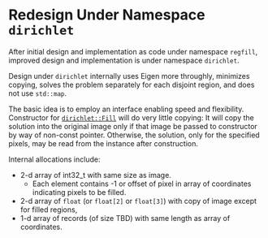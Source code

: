 # Redesign Under Namespace `dirichlet`

After initial design and implementation as code
under namespace `regfill`, improved design and
implementation is under namespace `dirichlet`.

Design under `dirichlet` internally uses Eigen
more throughly, minimizes copying, solves the
problem separately for each disjoint region, and
does not use `std::map`.

The basic idea is to employ an interface
enabling speed and flexibility.  Constructor for
[`dirichlet::Fill`](Fill.hpp) will do very
little copying: It will copy the solution into
the original image only if that image be passed
to constructor by way of non-const pointer.
Otherwise, the solution, only for the specified
pixels, may be read from the instance after
construction.

Internal allocations include:
- 2-d array of int32_t with same size as image.
  - Each element contains -1 or offset of pixel
    in array of coordinates indicating pixels to
    be filled.
- 2-d array of `float` (or `float[2]` or
  `float[3]`) with copy of image except for
  filled regions,
- 1-d array of records (of size TBD) with same
  length as array of coordinates.

<!--
Narrow textwidth allows editing of file in
cell-phone's browser.

vim: set tw=48:
-->
